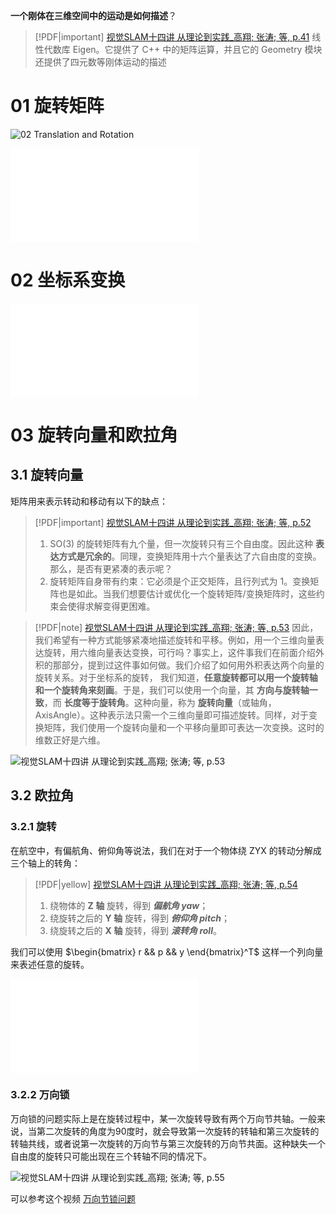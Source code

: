 **一个刚体在三维空间中的运动是如何描述**？

> [!PDF|important] [视觉SLAM十四讲 从理论到实践_高翔; 张涛; 等, p.41](19%20SLAM/视觉SLAM十四讲%20从理论到实践_高翔;%20张涛;%20等.pdf#page=48&selection=33,35,46,6&color=important)
> 线性代数库 Eigen。它提供了 C++ 中的矩阵运算，并且它的 Geometry 模块还提供了四元数等刚体运动的描述
# 01 旋转矩阵

![02 Translation and Rotation](../20%20Robotic/02%20Translation%20and%20Rotation.md#02%20转动)

![03 Rotation Matrix](../20%20Robotic/03%20Rotation%20Matrix.md)

# 02 坐标系变换

![05 Transformation Matrix](../20%20Robotic/05%20Transformation%20Matrix.md)

# 03 旋转向量和欧拉角

## 3.1 旋转向量

矩阵用来表示转动和移动有以下的缺点：

> [!PDF|important] [视觉SLAM十四讲 从理论到实践_高翔; 张涛; 等, p.52](19%20SLAM/视觉SLAM十四讲%20从理论到实践_高翔;%20张涛;%20等.pdf#page=59&selection=121,0,142,21&color=important)
> 1. SO(3) 的旋转矩阵有九个量，但一次旋转只有三个自由度。因此这种 **表达方式是冗余的**。同理，变换矩阵用十六个量表达了六自由度的变换。那么，是否有更紧凑的表示呢？ 
> 2. 旋转矩阵自身带有约束：它必须是个正交矩阵，且行列式为 1。变换矩阵也是如此。当我们想要估计或优化一个旋转矩阵/变换矩阵时，这些约束会使得求解变得更困难。

> [!PDF|note] [视觉SLAM十四讲 从理论到实践_高翔; 张涛; 等, p.53](19%20SLAM/视觉SLAM十四讲%20从理论到实践_高翔;%20张涛;%20等.pdf#page=60&selection=6,0,22,32&color=note)
> 因此，我们希望有一种方式能够紧凑地描述旋转和平移。例如，用一个三维向量表达旋转，用六维向量表达变换，可行吗？事实上，这件事我们在前面介绍外积的那部分，提到过这件事如何做。我们介绍了如何用外积表达两个向量的旋转关系。对于坐标系的旋转， 我们知道，**任意旋转都可以用一个旋转轴和一个旋转角来刻画**。于是，我们可以使用一个向量，其 **方向与旋转轴一致**，而 **长度等于旋转角**。这种向量，称为 **旋转向量**（或轴角，AxisAngle）。这种表示法只需一个三维向量即可描述旋转。同样，对于变换矩阵，我们使用一个旋转向量和一个平移向量即可表达一次变换。这时的维数正好是六维。

![视觉SLAM十四讲 从理论到实践_高翔; 张涛; 等, p.53](19%20SLAM/视觉SLAM十四讲%20从理论到实践_高翔;%20张涛;%20等.pdf#page=60&rect=53,223,458,483&color=note)

## 3.2 欧拉角

### 3.2.1 旋转

在航空中，有偏航角、俯仰角等说法，我们在对于一个物体绕 ZYX 的转动分解成三个轴上的转角：

> [!PDF|yellow] [视觉SLAM十四讲 从理论到实践_高翔; 张涛; 等, p.54](19%20SLAM/视觉SLAM十四讲%20从理论到实践_高翔;%20张涛;%20等.pdf#page=61&selection=100,0,135,1&color=yellow)
> 1. 绕物体的 **Z 轴** 旋转，得到 ***偏航角 yaw***； 
> 2. 绕旋转之后的 **Y 轴** 旋转，得到 ***俯仰角 pitch***； 
> 3. 绕旋转之后的 **X 轴** 旋转，得到 ***滚转角 roll***。

我们可以使用 $\begin{bmatrix} r && p && y \end{bmatrix}^T$ 这样一个列向量来表述任意的旋转。

![04 Ratation Angles](../20%20Robotic/04%20Ratation%20Angles.md)

### 3.2.2 万向锁

万向锁的问题实际上是在旋转过程中，某一次旋转导致有两个万向节共轴。一般来说，当第二次旋转的角度为90度时，就会导致第一次旋转的转轴和第三次旋转的转轴共线，或者说第一次旋转的万向节与第三次旋转的万向节共面。这种缺失一个自由度的旋转只可能出现在三个转轴不同的情况下。

![视觉SLAM十四讲 从理论到实践_高翔; 张涛; 等, p.55](19%20SLAM/视觉SLAM十四讲%20从理论到实践_高翔;%20张涛;%20等.pdf#page=62&rect=48,309,462,600&color=red)

可以参考这个视频 [万向节锁问题](https://www.bilibili.com/video/BV1YJ41127qe/?spm_id_from=333.337.search-card.all.click&vd_source=0f7bf6e98597c64847b8d689f7a280c6) 
